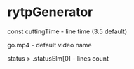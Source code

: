 # rytpGenerator
const cuttingTime - line time (3.5 default)

go.mp4 - default video name

status > .statusElm[0] - lines count
